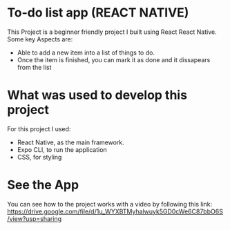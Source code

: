 # To-do list app (REACT NATIVE)

This Project is a beginner friendly project I built using React React Native. Some key Aspects are:

- Able to add a new item into a list of things to do.
- Once the item is finished, you can mark it as done and it dissapears from the list

# What was used to develop this project

For this project I used:

- React Native, as the main framework.
- Expo CLI, to run the application
- CSS, for styling

# See the App

You can see how to the project works with a video by following this link: https://drive.google.com/file/d/1u_WYXBTMyhalwuyk5GD0cWe6C87bbO6S/view?usp=sharing
